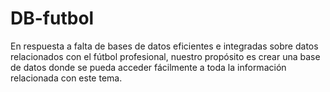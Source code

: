 # DB-futbol
En respuesta a falta de bases de datos eficientes e integradas sobre datos relacionados con el fútbol profesional, nuestro propósito es crear una base de datos donde se pueda acceder fácilmente a toda la información relacionada con este tema.

